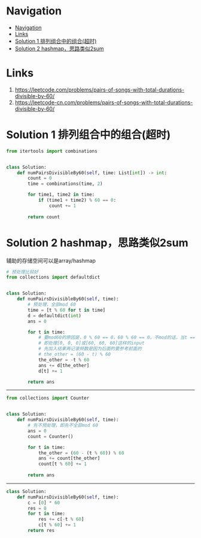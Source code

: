 # Navigation
- [Navigation](#navigation)
- [Links](#links)
- [Solution 1 排列组合中的组合(超时)](#solution-1-%e6%8e%92%e5%88%97%e7%bb%84%e5%90%88%e4%b8%ad%e7%9a%84%e7%bb%84%e5%90%88%e8%b6%85%e6%97%b6)
- [Solution 2 hashmap，思路类似2sum](#solution-2-hashmap%e6%80%9d%e8%b7%af%e7%b1%bb%e4%bc%bc2sum)

# Links
1. https://leetcode.com/problems/pairs-of-songs-with-total-durations-divisible-by-60/
2. https://leetcode-cn.com/problems/pairs-of-songs-with-total-durations-divisible-by-60/


# Solution 1 排列组合中的组合(超时)
```python
from itertools import combinations


class Solution:
    def numPairsDivisibleBy60(self, time: List[int]) -> int:
        count = 0
        time = combinations(time, 2)

        for time1, time2 in time:
            if (time1 + time2) % 60 == 0:
                count += 1
        
        return count
```

# Solution 2 hashmap，思路类似2sum
辅助的存储空间可以是array/hashmap
```python
# 预处理比较好
from collections import defaultdict


class Solution:
    def numPairsDivisibleBy60(self, time):
        # 预处理，全部mod 60
        time = [t % 60 for t in time]
        d = defaultdict(int)
        ans = 0

        for t in time:
            # 要mod60的原因是，0 % 60 == 0，60 % 60 == 0。不mod的话，当t == 0，the_other == 60
            # 即处理[0, 0, 0]或[60, 60, 60]这样的input
            # 先加入结果再记录频数是因为后面的要参考前面的
            # the_other = (60 - t) % 60   
            the_other = -t % 60
            ans += d[the_other]
            d[t] += 1

        return ans
```
---
```python
from collections import Counter


class Solution:
    def numPairsDivisibleBy60(self, time):
        # 先不预处理，即先不全部mod 60
        ans = 0
        count = Counter()

        for t in time:
            the_other = (60 - (t % 60)) % 60
            ans += count[the_other]
            count[t % 60] += 1
        
        return ans
```
---
```python
class Solution:
    def numPairsDivisibleBy60(self, time):
        c = [0] * 60
        res = 0
        for t in time:
            res += c[-t % 60]
            c[t % 60] += 1
        return res

```